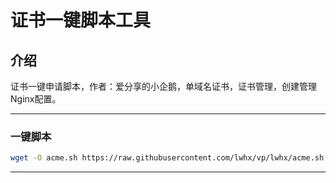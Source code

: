 # 证书一键脚本工具

## 介绍
证书一键申请脚本，作者：爱分享的小企鹅，单域名证书，证书管理，创建管理Nginx配置。

***


### 一键脚本
```bash
wget -O acme.sh https://raw.githubusercontent.com/lwhx/vp/lwhx/acme.sh && chmod +x acme.sh && clear && ./acme.sh
```
***
